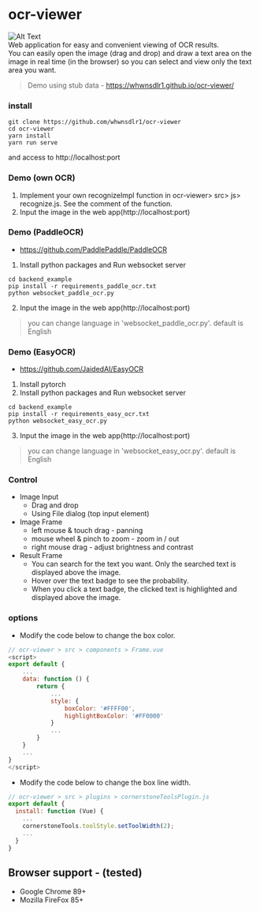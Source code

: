 # ocr-viewer

![Alt Text](example.gif)
<br />
Web application for easy and convenient viewing of OCR results.
<br />
You can easily open the image (drag and drop) and draw a text area on the image in real time (in the browser) so you can select and view only the text area you want.
> Demo using stub data - https://whwnsdlr1.github.io/ocr-viewer/
### install
```
git clone https://github.com/whwnsdlr1/ocr-viewer
cd ocr-viewer
yarn install
yarn run serve
```
and access to http://localhost:port

### Demo (own OCR)
1. Implement your own recognizeImpl function in ocr-viewer> src> js> recognize.js. See the comment of the function.
2. Input the image in the web app(http://localhost:port)

### Demo (PaddleOCR)
- https://github.com/PaddlePaddle/PaddleOCR
1. Install python packages and Run websocket server
```
cd backend_example
pip install -r requirements_paddle_ocr.txt
python websocket_paddle_ocr.py
```
2. Input the image in the web app(http://localhost:port)
> you can change language in 'websocket_paddle_ocr.py'. default is English

### Demo (EasyOCR)
- https://github.com/JaidedAI/EasyOCR
1. Install pytorch
2. Install python packages and Run websocket server
```
cd backend_example
pip install -r requirements_easy_ocr.txt
python websocket_easy_ocr.py
```
3. Input the image in the web app(http://localhost:port)
> you can change language in 'websocket_easy_ocr.py'. default is English

### Control
- Image Input
    - Drag and drop
    - Using File dialog (top input element)
- Image Frame
    - left mouse & touch drag - panning
    - mouse wheel & pinch to zoom - zoom in / out
    - right mouse drag - adjust brightness and contrast
- Result Frame
    - You can search for the text you want. Only the searched text is displayed above the image.
    - Hover over the text badge to see the probability.
    - When you click a text badge, the clicked text is highlighted and displayed above the image.

### options
- Modify the code below to change the box color.
```js
// ocr-viewer > src > components > Frame.vue
<script>
export default {
    ...
    data: function () {
        return {
            ...
            style: {
                boxColor: '#FFFF00',
                highlightBoxColor: '#FF0000'
            }
            ...
        }
    }
    ...
}
</script>
```
- Modify the code below to change the box line width.
```js
// ocr-viewer > src > plugins > cornerstoneToolsPlugin.js
export default {
  install: function (Vue) {
    ...
    cornerstoneTools.toolStyle.setToolWidth(2);
    ...
  }
}

```

## Browser support - (tested)
- Google Chrome 89+
- Mozilla FireFox 85+
